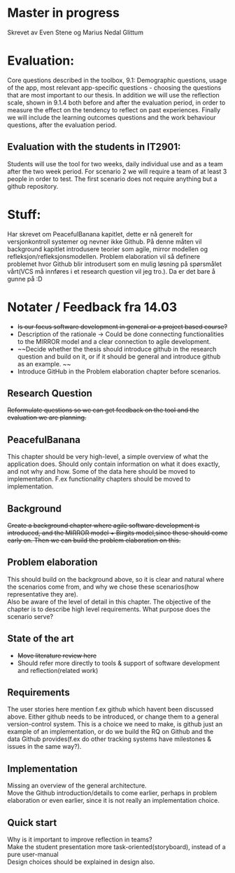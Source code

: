 Master in progress
======

Skrevet av Even Stene og Marius Nedal Glittum

# Evaluation:
Core questions described in the toolbox, 9.1:
Demographic questions, usage of the app, most relevant app-specific questions - choosing the questions that are most important to our thesis. 
In addition we will use the reflection scale, shown in 9.1.4 both before and after the evaluation period, in order to measure the effect on the tendency to reflect on past
experiences. Finally we will include the learning outcomes questions and the work behaviour questions, after the evaluation period. 

## Evaluation with the students in IT2901: 
Students will use the tool for two weeks, daily individual use and as a team after the two week period. 
For scenario 2 we will require a team of at least 3 people in order to test. 
The first scenario does not require anything but a github repository. 

# Stuff:
Har skrevet om PeacefulBanana kapitlet, dette er nå generelt for versjonkontroll systemer og nevner ikke Github. På denne måten vil background kapitlet introdusere teorier som agile, mirror modellen og refleksjon/refleksjonsmodellen. Problem elaboration vil så definere problemet hvor Github blir introdusert som en mulig løsning på spørsmålet vårt(VCS må innføres i et research question vil jeg tro.). Da er det bare å gunne på :D

# Notater / Feedback fra 14.03 
* ~~Is our focus software development in general or a project based course?~~
* Description of the rationale -> Could be done connecting functionalities to the MIRROR model and a clear connection to agile development.
* ~~Decide whether the thesis should introduce github in the research question and build on it, or if it should be general and introduce github as an example. ~~
* Introduce GitHub in the Problem elaboration chapter before scenarios. 

## Research Question
~~Reformulate questions so we can get feedback on the tool and the evaluation we are planning.~~

## PeacefulBanana
This chapter should be very high-level, a simple overview of what the application does. Should only contain information on what it does exactly, and not why and how. Some of the data here should be moved to implementation. F.ex functionality chapters should be moved to implementation. 

## Background
~~Create a background chapter where agile software development is introduced, and the MIRROR model + Birgits model,since these should come early on. Then we can build the problem elaboration on this.~~

## Problem elaboration
This should build on the background above, so it is clear and natural where the scenarios come from, and why we chose these scenarios(how representative they are).   
Also be aware of the level of detail in this chapter. The objective of the chapter is to describe high level requirements. What purpose does the scenario serve?   

## State of the art
* ~~Move literature review here~~
* Should refer more directly to tools & support of software development and reflection(related work)

## Requirements
The user stories here mention f.ex github which havent been discussed above. Either github needs to be introduced, or change them to a general version-control system. This is a choice we need to make, is github just an example of an implementation, or do we build the RQ on Github and the data Github provides(f.ex do other tracking systems have milestones & issues in the same way?). 

## Implementation
Missing an overview of the general architecture.   
Move the Github introduction/details to come earlier, perhaps in problem elaboration or even earlier, since it is not really an implementation choice. 

## Quick start
Why is it important to improve reflection in teams?  
Make the student presentation more task-oriented(storyboard), instead of a pure user-manual  
Design choices should be explained in design also. 

